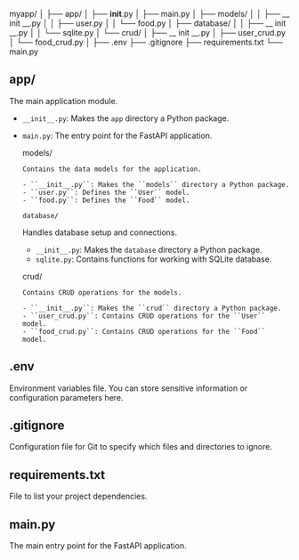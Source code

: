 myapp/
│
├── app/
│   ├── __init__.py
│   ├── main.py
│   ├── models/
│   │   ├── __ init __.py
│   │   ├── user.py
│   │   └── food.py
│   ├── database/
│   │   ├── __ init __.py
│   │   └── sqlite.py
│   └── crud/
│       ├── __ init __.py
│       ├── user_crud.py
│       └── food_crud.py
│
├── .env
├── .gitignore
├── requirements.txt
└── main.py


app/
----

The main application module.

- ``__init__.py``: Makes the ``app`` directory a Python package.
- ``main.py``: The entry point for the FastAPI application.

  models/

  ~~~~~~~
  Contains the data models for the application.

  - ``__init__.py``: Makes the ``models`` directory a Python package.
  - ``user.py``: Defines the ``User`` model.
  - ``food.py``: Defines the ``Food`` model.

  database/
  ~~~~~~~~~

  Handles database setup and connections.

  - ``__init__.py``: Makes the ``database`` directory a Python package.
  - ``sqlite.py``: Contains functions for working with SQLite database.

  crud/

  ~~~~
  Contains CRUD operations for the models.

  - ``__init__.py``: Makes the ``crud`` directory a Python package.
  - ``user_crud.py``: Contains CRUD operations for the ``User`` model.
  - ``food_crud.py``: Contains CRUD operations for the ``Food`` model.
  ~~~~


.env
----

Environment variables file. You can store sensitive information or configuration parameters here.

.gitignore
----------

Configuration file for Git to specify which files and directories to ignore.


requirements.txt
----------------

File to list your project dependencies.

main.py
-------

The main entry point for the FastAPI application.
